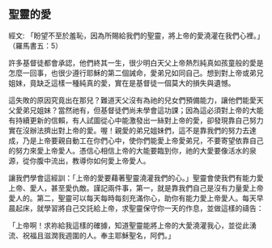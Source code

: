## 聖靈的愛 ##

經文: 「盼望不至於羞恥，因為所賜給我們的聖靈，將上帝的愛澆灌在我們心裡。」（羅馬書五：5）



許多基督徒都會承認，他們終其一生，很少明白天父上帝熱烈純真如孩童般的愛是怎麼一回事，也很少遵行耶穌的第二個誡命，愛弟兄如同自己。想到對上帝或弟兄姐妹，竟缺乏這樣一種純真的愛，實在是基督徒一個莫大的損失與遺憾。

這失敗的原因究竟出在那兒？難道天父沒有為祂的兒女們預備能力，讓他們能愛天父愛弟兄姐妹？當然祂有，但基督徒們尚未學會這功課；因為這必須對上帝的大能有持續更新的信賴，有人試圖從心中能激發出一絲對上帝的愛，卻發現靠自己努力實在沒辦法擠出對上帝的愛。喔！親愛的弟兄姐妹們，這不是靠我們的努力去達成，乃是上帝要親自動工在你們心中，使你們能愛上帝愛弟兄，不要寄望依靠自己的努力來愛上帝愛人。憑信心相信上帝的大能要臨到你，祂的大愛要像活水的泉源，從你腹中流出，教導你如何愛上帝愛人。

讓我們學會這經訓：「上帝的愛要藉著聖靈澆灌我們的心。」聖靈會使我們有能力愛上帝、愛人，甚至愛仇敵。謹記兩件事，第一，就是靠我們自己是沒有力量愛上帝愛人的。第二，聖靈可以每天每時每刻充滿你心，助你有能力愛上帝愛人。每天早晨起床，就學習將自己交託給上帝，求聖靈保守你一天的作息，並做這樣的禱告：

「上帝啊！求祢給我這樣的確據，知道聖靈能將上帝的大愛澆灌我心，並從此湧流、祝福且滋潤我週圍的人。奉主耶穌聖名，阿們。」